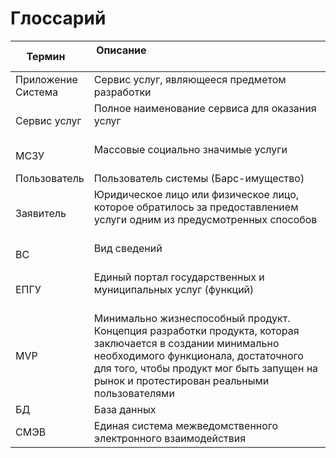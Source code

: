 # Глоссарий

| Термин                  | Описание                                                                                                                                                                                                                                                                                         |
|-------------------------|--------------------------------------------------------------------------------------------------------------------------------------------------------------------------------------------------------------------------------------------------------------------------------------------------|
| Приложение<br/>Система  | Сервис услуг, являющееся предметом разработки                                                                                                                                                                                                                                                    |
| Сервис услуг            | Полное наименование сервиса для оказания услуг                                                                                                                                                                                                                                                   |
| МСЗУ                    | Массовые социально значимые услуги                                                                                                                                                                                                                                                               |
| Пользователь            | Пользователь системы (Барс-имущество)                                                                                                                                                                                                                                                            |
| Заявитель               | Юридическое лицо или физическое лицо, которое обратилось за предоставлением услуги одним из предусмотренных способов                                                                                                                                                                             |
| ВС                      | Вид сведений                                                                                                                                                                                                                                                                                     |
| ЕПГУ                    | Единый портал государственных и муниципальных услуг (функций)                                                                                                                                                                                                                                    |
| MVP                     | Минимально жизнеспособный продукт. Концепция разработки продукта, которая заключается в создании минимально необходимого функционала, достаточного для того, чтобы продукт мог быть запущен на рынок и протестирован реальными пользователями                                                    |
| БД                      | База данных                                                                                                                                                                                                                                                                                      |
| СМЭВ                    | Единая система межведомственного электронного взаимодействия                                                                                                                                                                                                                                     |